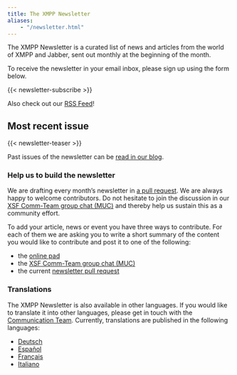 ```yaml
---
title: The XMPP Newsletter
aliases:
    - "/newsletter.html"
---
```


The XMPP Newsletter is a curated list of news and articles from the world of XMPP and Jabber, sent out monthly at the beginning of the month.

To receive the newsletter in your email inbox, please sign up using the form below.

{{< newsletter-subscribe >}}

Also check out our [RSS Feed](https://xmpp.org/feeds/all.atom.xml)!

## Most recent issue

{{< newsletter-teaser >}}

Past issues of the newsletter can be [read in our blog](/categories/newsletter).

### Help us to build the newsletter

We are drafting every month’s newsletter in  [a pull request](https://github.com/xsf/xmpp.org/milestone/3). We are always happy to welcome contributors. Do not hesitate to join the discussion in our [XSF Comm-Team group chat (MUC)](xmpp:commteam@muc.xmpp.org?join) and thereby help us sustain this as a community effort.

To add your article, news or event you have three ways to contribute. For each of them we are asking you to write a short summary of the content you would like to contribute and post it to one of the following:

* the [online pad](https://pad.nixnet.services/oHnY_ZvLT8SoFyCqIC2ung)
* the [XSF Comm-Team group chat (MUC)](xmpp:commteam@muc.xmpp.org?join)
* the current [newsletter pull request](https://github.com/xsf/xmpp.org/milestone/3)

### Translations

The XMPP Newsletter is also available in other languages. If you would like to translate it into other languages, please get in touch with the [Communication Team](https://xmpp.org/about/xsf/comm-team.html). Currently, translations are published in the following languages:

* [Deutsch](https://xmpp.org/categories/newsletter/)
* [Español](https://xmpp.org/categories/newsletter/)
* [Français](https://news.jabberfr.org/category/newsletter/)
* [Italiano](https://notes.nicfab.eu/it/newsletter/)

